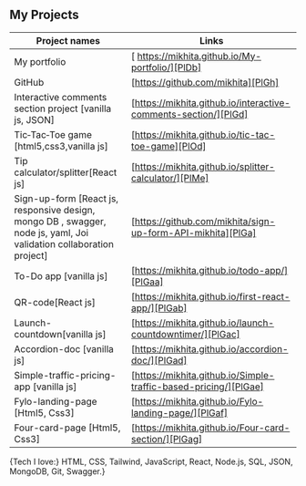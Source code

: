 ## My Projects

| Project names | Links |
| ------ | ------ |
| My portfolio | [ https://mikhita.github.io/My-portfolio/][PlDb]|
| GitHub | [https://github.com/mikhita][PlGh] |
| Interactive comments section project [vanilla js, JSON] | [https://mikhita.github.io/interactive-comments-section/][PlGd] |
| Tic‑Tac‑Toe game [html5,css3,vanilla js] | [https://mikhita.github.io/tic-tac-toe-game][PlOd] |
| Tip calculator/splitter[React js]| [https://mikhita.github.io/splitter-calculator/][PlMe] |
| Sign-up-form [React js, responsive design, mongo DB , swagger, node js, yaml, Joi validation collaboration project] | [https://github.com/mikhita/sign-up-form-API-mikhita][PlGa] |
| To-Do app [vanilla js]| [https://mikhita.github.io/todo-app/][PlGaa] |
| QR-code[React js]| [https://mikhita.github.io/first-react-app/][PlGab] |
| Launch-countdown[vanilla js]| [https://mikhita.github.io/launch-countdowntimer/][PlGac] |
| Accordion-doc [vanilla js]| [https://mikhita.github.io/accordion-doc/][PlGad] |
| Simple-traffic-pricing-app [vanilla js]| [https://mikhita.github.io/Simple-traffic-based-pricing/][PlGae] |
| Fylo-landing-page [Html5, Css3]| [https://mikhita.github.io/Fylo-landing-page/][PlGaf] |
| Four-card-page [Html5, Css3]| [https://mikhita.github.io/Four-card-section/][PlGag] |


 [PlDb]: <https://mikhita.github.io/My-portfolio/>
 [PlGh]: <https://github.com/mikhita>
 [PlGd]: <https://mikhita.github.io/interactive-comments-section/>
 [PlOd]: <https://mikhita.github.io/tic-tac-toe-game>
 [PlMe]: <https://mikhita.github.io/splitter-calculator/>
 [PlGa]: <https://github.com/mikhita/sign-up-form-API-mikhita>
 [PlGaa]: <https://mikhita.github.io/todo-app/>
 [PlGab]: <https://mikhita.github.io/first-react-app/>
 [PlGac]: <https://mikhita.github.io/launch-countdowntimer/>
 [PlGad]: <https://mikhita.github.io/accordion-doc/>
 [PlGae]: <https://mikhita.github.io/Simple-traffic-based-pricing/>
 [PlGaf]: <https://mikhita.github.io/Fylo-landing-page/>
 [PlGag]: <https://mikhita.github.io/Four-card-section/>


      
       
       
       
    
        
  {Tech I love:} HTML, CSS, Tailwind, JavaScript, React, Node.js,  SQL, JSON, MongoDB,  Git,  Swagger.}

